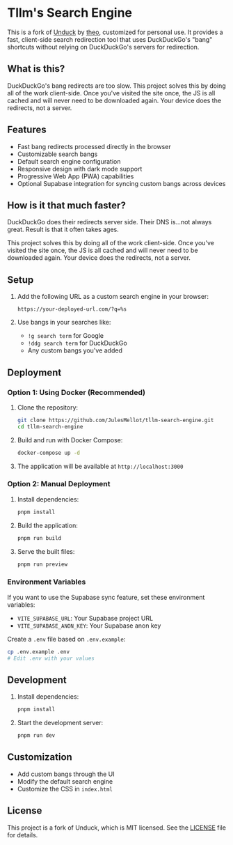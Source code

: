 # Tllm's Search Engine

This is a fork of [Unduck](https://github.com/t3dotgg/unduck) by [theo](https://x.com/theo), customized for personal use. It provides a fast, client-side search redirection tool that uses DuckDuckGo's "bang" shortcuts without relying on DuckDuckGo's servers for redirection.

## What is this?

DuckDuckGo's bang redirects are too slow. This project solves this by doing all of the work client-side. Once you've visited the site once, the JS is all cached and will never need to be downloaded again. Your device does the redirects, not a server.

## Features

- Fast bang redirects processed directly in the browser
- Customizable search bangs
- Default search engine configuration
- Responsive design with dark mode support
- Progressive Web App (PWA) capabilities
- Optional Supabase integration for syncing custom bangs across devices

## How is it that much faster?

DuckDuckGo does their redirects server side. Their DNS is...not always great. Result is that it often takes ages.

This project solves this by doing all of the work client-side. Once you've visited the site once, the JS is all cached and will never need to be downloaded again. Your device does the redirects, not a server.

## Setup

1. Add the following URL as a custom search engine in your browser:
   ```
   https://your-deployed-url.com/?q=%s
   ```

2. Use bangs in your searches like:
   - `!g search term` for Google
   - `!ddg search term` for DuckDuckGo
   - Any custom bangs you've added

## Deployment

### Option 1: Using Docker (Recommended)

1. Clone the repository:
   ```bash
   git clone https://github.com/JulesMellot/tllm-search-engine.git
   cd tllm-search-engine
   ```

2. Build and run with Docker Compose:
   ```bash
   docker-compose up -d
   ```

3. The application will be available at `http://localhost:3000`

### Option 2: Manual Deployment

1. Install dependencies:
   ```bash
   pnpm install
   ```

2. Build the application:
   ```bash
   pnpm run build
   ```

3. Serve the built files:
   ```bash
   pnpm run preview
   ```

### Environment Variables

If you want to use the Supabase sync feature, set these environment variables:

- `VITE_SUPABASE_URL`: Your Supabase project URL
- `VITE_SUPABASE_ANON_KEY`: Your Supabase anon key

Create a `.env` file based on `.env.example`:
```bash
cp .env.example .env
# Edit .env with your values
```

## Development

1. Install dependencies:
   ```bash
   pnpm install
   ```

2. Start the development server:
   ```bash
   pnpm run dev
   ```

## Customization

- Add custom bangs through the UI
- Modify the default search engine
- Customize the CSS in `index.html`

## License

This project is a fork of Unduck, which is MIT licensed. See the [LICENSE](LICENSE) file for details.